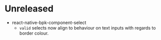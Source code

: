 # Unreleased

- react-native-bpk-component-select
  - `valid` selects now align to behaviour on text inputs with regards to border colour.

